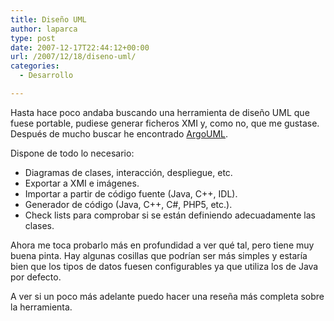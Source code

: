 ```yaml
---
title: Diseño UML
author: laparca
type: post
date: 2007-12-17T22:44:12+00:00
url: /2007/12/18/diseno-uml/
categories:
  - Desarrollo

---
```

Hasta hace poco andaba buscando una herramienta de diseño UML que fuese portable, pudiese generar ficheros XMI y, como no, que me gustase. Después de mucho buscar he encontrado <a href="http://argouml.tigris.org/" title="Herramienta de diseño UML" target="_blank" rel="nofollow">ArgoUML</a>.

Dispone de todo lo necesario:

  * Diagramas de clases, interacción, despliegue, etc.
  * Exportar a XMI e imágenes.
  * Importar a partir de código fuente (Java, C++, IDL).
  * Generador de código (Java, C++, C#, PHP5, etc.).
  * Check lists para comprobar si se están definiendo adecuadamente las clases.

Ahora me toca probarlo más en profundidad a ver qué tal, pero tiene muy buena pinta. Hay algunas cosillas que podrían ser más simples y estaría bien que los tipos de datos fuesen configurables ya que utiliza los de Java por defecto.

A ver si un poco más adelante puedo hacer una reseña más completa sobre la herramienta.